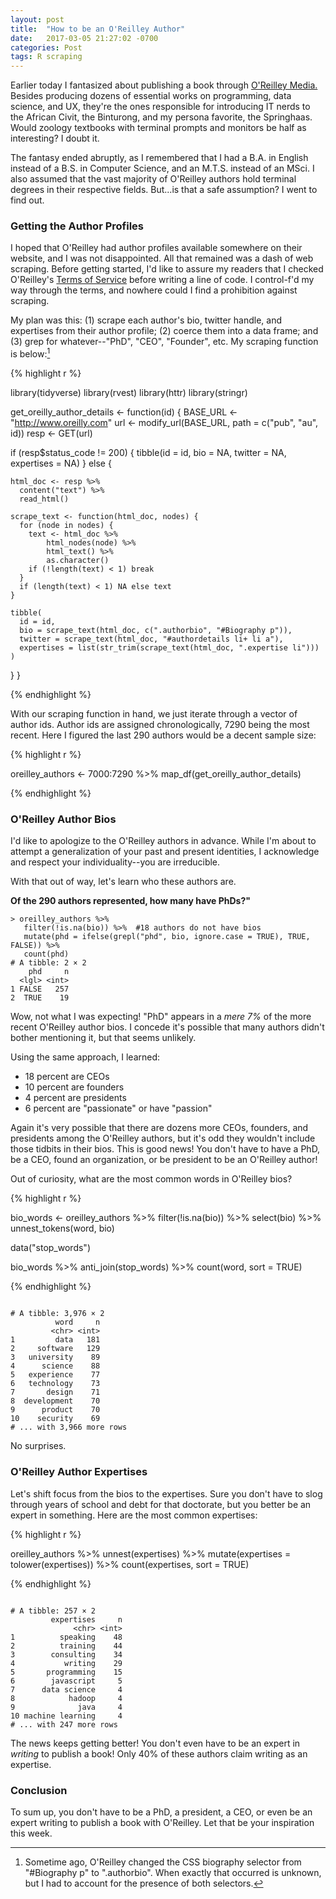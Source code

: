 ```yaml
---
layout: post
title:  "How to be an O'Reilley Author"
date:   2017-03-05 21:27:02 -0700
categories: Post
tags: R scraping
---
```


Earlier today I fantasized about publishing a book through [O'Reilley Media.](https://www.oreilly.com/) Besides producing dozens of essential
works on programming, data science, and UX, they're the ones responsible for introducing IT nerds to the African Civit, the Binturong, 
and my persona favorite, the Springhaas. Would zoology textbooks with terminal prompts and monitors be half as interesting? I doubt it.

The fantasy ended abruptly, as I remembered that I had a B.A. in English instead of a B.S. in Computer Science, and an M.T.S. instead of an
MSci. I also assumed that the vast majority of O'Reilley authors hold terminal degrees in their respective fields. But...is 
that a safe assumption? I went to find out.

<!--more-->

### Getting the Author Profiles

I hoped that O'Reilley had author profiles available somewhere on their website, and I was not disappointed. All that remained was a dash
of web scraping. Before getting started, I'd like to assure my readers that I checked O'Reilley's [Terms of Service](http://www.oreilly.com/terms/index.html)
before writing a line of code. I control-f'd my way through the terms, and nowhere could I find a prohibition against scraping.

My plan was this: (1) scrape each author's bio, twitter handle, and expertises from their author profile; (2) coerce them into a data frame; and
(3) grep for whatever--"PhD", "CEO", "Founder", etc. My scraping function is below:[^1]

{% highlight r %}

library(tidyverse)
library(rvest)
library(httr)
library(stringr)

get_oreilly_author_details <- function(id) {
  BASE_URL <- "http://www.oreilly.com"
  url <- modify_url(BASE_URL, path = c("pub", "au", id))
  resp <- GET(url)
  
  if (resp$status_code != 200) {
    tibble(id = id, bio = NA, twitter = NA, expertises = NA)
  } else {
    
    html_doc <- resp %>% 
      content("text") %>% 
      read_html()
    
    scrape_text <- function(html_doc, nodes) {
      for (node in nodes) {
        text <- html_doc %>% 
            html_nodes(node) %>% 
            html_text() %>% 
            as.character()
        if (!length(text) < 1) break
      }
      if (length(text) < 1) NA else text
    }
    
    tibble(
      id = id,
      bio = scrape_text(html_doc, c(".authorbio", "#Biography p")),
      twitter = scrape_text(html_doc, "#authordetails li+ li a"),
      expertises = list(str_trim(scrape_text(html_doc, ".expertise li")))
    )
  }
}

{% endhighlight %}

With our scraping function in hand, we just iterate through a vector of author ids. Author ids are assigned chronologically, 7290 being the
most recent. Here I figured the last 290 authors would be a decent sample size:

{% highlight r %}

oreilley_authors <- 7000:7290 %>% 
  map_df(get_oreilly_author_details)

{% endhighlight %}

### O'Reilley Author Bios

I'd like to apologize to the O'Reilley authors in advance. While I'm about to attempt a generalization of your past and present identities,
I acknowledge and respect your individuality--you are irreducible.

With that out of way, let's learn who these authors are. 

**Of the 290 authors represented, how many have PhDs?"**

```
> oreilley_authors %>% 
   filter(!is.na(bio)) %>%  #18 authors do not have bios
   mutate(phd = ifelse(grepl("phd", bio, ignore.case = TRUE), TRUE, FALSE)) %>% 
   count(phd)
# A tibble: 2 × 2
    phd     n
  <lgl> <int>
1 FALSE   257
2  TRUE    19

```

Wow, not what I was expecting! "PhD" appears in a *mere 7%* of the more recent O'Reilley author bios. I concede it's possible that many authors
didn't bother mentioning it, but that seems unlikely. 

Using the same approach, I learned:

* 18 percent are CEOs
* 10 percent are founders
* 4 percent are presidents
* 6 percent are "passionate" or have "passion"

Again it's very possible that there are dozens more CEOs, founders, and presidents among the O'Reilley authors, but it's odd they wouldn't include
those tidbits in their bios. This is good news! You don't have to have a PhD, be a CEO, found an organization, or be president to be an
O'Reilley author!

Out of curiosity, what are the most common words in O'Reilley bios? 

{% highlight r %}

bio_words <- oreilley_authors %>% 
  filter(!is.na(bio)) %>%
  select(bio) %>% 
  unnest_tokens(word, bio) 

data("stop_words")

bio_words %>%
  anti_join(stop_words) %>% 
  count(word, sort = TRUE)
  
{% endhighlight %}

```

# A tibble: 3,976 × 2
          word     n
         <chr> <int>
1         data   181
2     software   129
3   university    89
4      science    88
5   experience    77
6   technology    73
7       design    71
8  development    70
9      product    70
10    security    69
# ... with 3,966 more rows

```

No surprises.

### O'Reilley Author Expertises

Let's shift focus from the bios to the expertises. Sure you don't have to slog through years of school and debt for that doctorate, but you
better be an expert in something. Here are the most common expertises:

{% highlight r %}

oreilley_authors %>% 
  unnest(expertises) %>% 
  mutate(expertises = tolower(expertises)) %>% 
  count(expertises, sort = TRUE)

{% endhighlight %}

```

# A tibble: 257 × 2
         expertises     n
              <chr> <int>
1          speaking    48
2          training    44
3        consulting    34
4           writing    29
5       programming    15
6        javascript     5
7      data science     4
8            hadoop     4
9              java     4
10 machine learning     4
# ... with 247 more rows

```

The news keeps getting better! You don't even have to be an expert in *writing* to publish a book! Only 40% of these authors claim
writing as an expertise. 

### Conclusion

To sum up, you don't have to be a PhD, a president, a CEO, or even be an expert writing to publish a book with O'Reilley. Let that be
your inspiration this week. 

[^1]: Sometime ago, O'Reilley changed the CSS biography selector from "#Biography p" to ".authorbio". When exactly that occurred is unknown,
but I had to account for the presence of both selectors.

